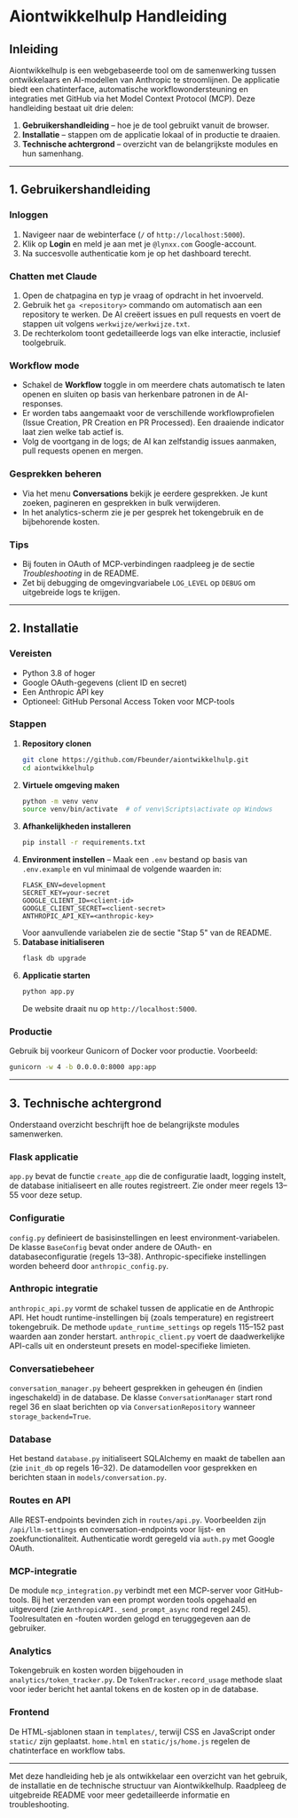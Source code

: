 # Aiontwikkelhulp Handleiding

## Inleiding
Aiontwikkelhulp is een webgebaseerde tool om de samenwerking tussen ontwikkelaars en AI-modellen van Anthropic te stroomlijnen. De applicatie biedt een chatinterface, automatische workflowondersteuning en integraties met GitHub via het Model Context Protocol (MCP). Deze handleiding bestaat uit drie delen:

1. **Gebruikershandleiding** – hoe je de tool gebruikt vanuit de browser.
2. **Installatie** – stappen om de applicatie lokaal of in productie te draaien.
3. **Technische achtergrond** – overzicht van de belangrijkste modules en hun samenhang.

---

## 1. Gebruikershandleiding

### Inloggen
1. Navigeer naar de webinterface (`/` of `http://localhost:5000`).
2. Klik op **Login** en meld je aan met je `@lynxx.com` Google-account.
3. Na succesvolle authenticatie kom je op het dashboard terecht.

### Chatten met Claude
1. Open de chatpagina en typ je vraag of opdracht in het invoerveld.
2. Gebruik het `ga <repository>` commando om automatisch aan een repository te werken. De AI creëert issues en pull requests en voert de stappen uit volgens `werkwijze/werkwijze.txt`.
3. De rechterkolom toont gedetailleerde logs van elke interactie, inclusief toolgebruik.

### Workflow mode
- Schakel de **Workflow** toggle in om meerdere chats automatisch te laten openen en sluiten op basis van herkenbare patronen in de AI-responses.
- Er worden tabs aangemaakt voor de verschillende workflowprofielen (Issue Creation, PR Creation en PR Processed). Een draaiende indicator laat zien welke tab actief is.
- Volg de voortgang in de logs; de AI kan zelfstandig issues aanmaken, pull requests openen en mergen.

### Gesprekken beheren
- Via het menu **Conversations** bekijk je eerdere gesprekken. Je kunt zoeken, pagineren en gesprekken in bulk verwijderen.
- In het analytics-scherm zie je per gesprek het tokengebruik en de bijbehorende kosten.

### Tips
- Bij fouten in OAuth of MCP-verbindingen raadpleeg je de sectie *Troubleshooting* in de README.
- Zet bij debugging de omgevingvariabele `LOG_LEVEL` op `DEBUG` om uitgebreide logs te krijgen.

---

## 2. Installatie

### Vereisten
- Python 3.8 of hoger
- Google OAuth-gegevens (client ID en secret)
- Een Anthropic API key
- Optioneel: GitHub Personal Access Token voor MCP-tools

### Stappen
1. **Repository clonen**
   ```bash
   git clone https://github.com/Fbeunder/aiontwikkelhulp.git
   cd aiontwikkelhulp
   ```
2. **Virtuele omgeving maken**
   ```bash
   python -m venv venv
   source venv/bin/activate  # of venv\Scripts\activate op Windows
   ```
3. **Afhankelijkheden installeren**
   ```bash
   pip install -r requirements.txt
   ```
4. **Environment instellen** – Maak een `.env` bestand op basis van `.env.example` en vul minimaal de volgende waarden in:
   ```env
   FLASK_ENV=development
   SECRET_KEY=your-secret
   GOOGLE_CLIENT_ID=<client-id>
   GOOGLE_CLIENT_SECRET=<client-secret>
   ANTHROPIC_API_KEY=<anthropic-key>
   ```
   Voor aanvullende variabelen zie de sectie "Stap 5" van de README.
5. **Database initialiseren**
   ```bash
   flask db upgrade
   ```
6. **Applicatie starten**
   ```bash
   python app.py
   ```
   De website draait nu op `http://localhost:5000`.

### Productie
Gebruik bij voorkeur Gunicorn of Docker voor productie. Voorbeeld:
```bash
gunicorn -w 4 -b 0.0.0.0:8000 app:app
```

---

## 3. Technische achtergrond

Onderstaand overzicht beschrijft hoe de belangrijkste modules samenwerken.

### Flask applicatie
`app.py` bevat de functie `create_app` die de configuratie laadt, logging instelt, de database initialiseert en alle routes registreert. Zie onder meer regels 13–55 voor deze setup.

### Configuratie
`config.py` definieert de basisinstellingen en leest environment-variabelen. De klasse `BaseConfig` bevat onder andere de OAuth- en databaseconfiguratie (regels 13–38). Anthropic-specifieke instellingen worden beheerd door `anthropic_config.py`.

### Anthropic integratie
`anthropic_api.py` vormt de schakel tussen de applicatie en de Anthropic API. Het houdt runtime-instellingen bij (zoals temperature) en registreert tokengebruik. De methode `update_runtime_settings` op regels 115–152 past waarden aan zonder herstart.
`anthropic_client.py` voert de daadwerkelijke API-calls uit en ondersteunt presets en model-specifieke limieten.

### Conversatiebeheer
`conversation_manager.py` beheert gesprekken in geheugen én (indien ingeschakeld) in de database. De klasse `ConversationManager` start rond regel 36 en slaat berichten op via `ConversationRepository` wanneer `storage_backend=True`.

### Database
Het bestand `database.py` initialiseert SQLAlchemy en maakt de tabellen aan (zie `init_db` op regels 16–32). De datamodellen voor gesprekken en berichten staan in `models/conversation.py`.

### Routes en API
Alle REST-endpoints bevinden zich in `routes/api.py`. Voorbeelden zijn `/api/llm-settings` en conversation-endpoints voor lijst- en zoekfunctionaliteit. Authenticatie wordt geregeld via `auth.py` met Google OAuth.

### MCP-integratie
De module `mcp_integration.py` verbindt met een MCP-server voor GitHub-tools. Bij het verzenden van een prompt worden tools opgehaald en uitgevoerd (zie `AnthropicAPI._send_prompt_async` rond regel 245). Toolresultaten en -fouten worden gelogd en teruggegeven aan de gebruiker.

### Analytics
Tokengebruik en kosten worden bijgehouden in `analytics/token_tracker.py`. De `TokenTracker.record_usage` methode slaat voor ieder bericht het aantal tokens en de kosten op in de database.

### Frontend
De HTML-sjablonen staan in `templates/`, terwijl CSS en JavaScript onder `static/` zijn geplaatst. `home.html` en `static/js/home.js` regelen de chatinterface en workflow tabs.

---

Met deze handleiding heb je als ontwikkelaar een overzicht van het gebruik, de installatie en de technische structuur van Aiontwikkelhulp. Raadpleeg de uitgebreide README voor meer gedetailleerde informatie en troubleshooting.
